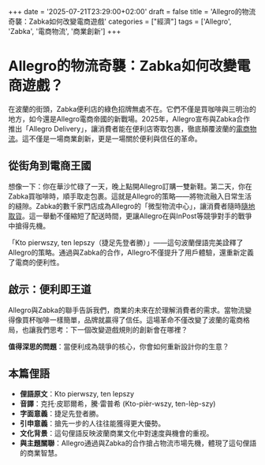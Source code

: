 +++
date = '2025-07-21T23:29:00+02:00'
draft = false
title = 'Allegro的物流奇襲：Zabka如何改變電商遊戲'
categories = ["經濟"]
tags = ['Allegro', 'Zabka', '電商物流', '商業創新']
+++

# Allegro的物流奇襲：Zabka如何改變電商遊戲？

在波蘭的街頭，Zabka便利店的綠色招牌無處不在。它們不僅是買咖啡與三明治的地方，如今還是Allegro電商帝國的新戰場。2025年，Allegro宣布與Zabka合作推出「Allegro Delivery」，讓消費者能在便利店寄取包裹，徹底顛覆波蘭的[電商物流](https://antyweb.pl/allegro-delivery-zabka)。這不僅是一場商業創新，更是一場關於便利與信任的革命。

## 從街角到電商王國

想像一下：你在華沙忙碌了一天，晚上點開Allegro訂購一雙新鞋。第二天，你在Zabka買咖啡時，順手取走包裹。這就是Allegro的策略——將物流融入日常生活的縫隙。Zabka的數千家門店成為Allegro的「微型物流中心」，讓消費者隨時[隨地取貨](https://next.gazeta.pl/next/7,151003,32117880,allegro-wskakuje-do-zabki-konkurencja-dla-firmy-rafala-brzoski.html)。這一舉動不僅縮短了配送時間，更讓Allegro在與InPost等競爭對手的戰爭中搶得先機。

「Kto pierwszy, ten lepszy（捷足先登者勝）」——這句波蘭俚語完美詮釋了Allegro的策略。通過與Zabka的合作，Allegro不僅提升了用戶體驗，還重新定義了電商的便利性。

## 啟示：便利即王道

Allegro與Zabka的聯手告訴我們，商業的未來在於理解消費者的需求。當物流變得像買杯咖啡一樣簡單，品牌就贏得了信任。這場革命不僅改變了波蘭的電商格局，也讓我們思考：下一個改變遊戲規則的創新會在哪裡？

**值得深思的問題**：當便利成為競爭的核心，你會如何重新設計你的生意？

## 本篇俚語

- **俚語原文**：Kto pierwszy, ten lepszy  
- **音譯**：克托·皮耶爾希，騰·雷普希 (Kto-pièr-wszy, ten-lèp-szy)  
- **字面意義**：捷足先登者勝。  
- **引申意義**：搶先一步的人往往能獲得更大優勢。  
- **文化背景**：這句俚語反映波蘭商業文化中對速度與機會的重视。  
- **與主題關聯**：Allegro通過與Zabka的合作搶占物流市場先機，體現了這句俚語的商業智慧。
